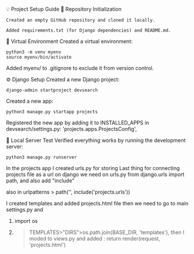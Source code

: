 
💡 Project Setup Guide
📁 Repository Initialization

    Created an empty GitHub repository and cloned it locally.

    Added requirements.txt (for Django dependencies) and README.md.

🐍 Virtual Environment Created a virtual environment:

    python3 -m venv myenv
    source myenv/bin/activate



Added myenv/ to .gitignore to exclude it from version control.

⚙️ Django Setup
Created a new Django project:

    django-admin startproject devsearch

Created a new app:


    python3 manage.py startapp projects

Registered the new app by adding it to INSTALLED_APPS in devsearch/settings.py:
    'projects.apps.ProjectsConfig',



🚀 Local Server Test
Verified everything works by running the development server:

    python3 manage.py runserver



In the projects app I created urls.py for storing
Last thing for connecting projects file as a url on django we need on urls.py 
    from django.urls import path, and also add "include"

also in urlpatterns > path('', include('projects.urls'))



I created templates and added projects.html file 
then we need to go to main settings.py and 
 1. import os
 2. >TEMPLATES>"DIRS">os.path.join(BASE_DIR, 'templates'),
then I moded to views.py and added : return render(request, 'projects.html')


